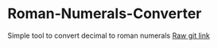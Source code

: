 # Roman-Numerals-Converter
Simple tool to convert decimal to roman numerals
[Raw git link](https://raw.githack.com/al-nenov/Roman-Numerals-Converter/master/roman.html)
